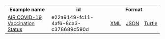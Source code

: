 <table class="list" width="100%">            
   <tr>
     <th>Example name</th>
     <th>id</th>
     <th colspan="3">Format</th>
   </tr>
   <tr>
      <td><a href="Observation-e22a9149-fc11-4af6-8ca3-c378689c590d.html">AIR COVID-19 Vaccination Status</a></td>
      <td>e22a9149-fc11-4af6-8ca3-c378689c590d</td>
      <td><a href="Observation-e22a9149-fc11-4af6-8ca3-c378689c590d.xml.html">XML</a></td>
      <td><a href="Observation-e22a9149-fc11-4af6-8ca3-c378689c590d.json.html">JSON</a></td>
      <td><a href="Observation-e22a9149-fc11-4af6-8ca3-c378689c590d.ttl.html">Turtle</a></td>
   </tr> 
</table>